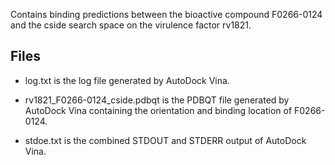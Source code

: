 Contains binding predictions between the bioactive compound F0266-0124 and the cside search space on the virulence factor rv1821.

## Files

- log.txt is the log file generated by AutoDock Vina.

- rv1821_F0266-0124_cside.pdbqt is the PDBQT file generated by AutoDock Vina containing the orientation and binding location of F0266-0124.

- stdoe.txt is the combined STDOUT and STDERR output of AutoDock Vina.


